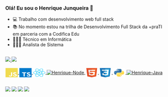 ### Olá! Eu sou o Henrique Junqueira 👋

- 💻 Trabalho com desenvolvimento web full stack
- 📚 No momento estou na trilha de Desenvolvimento Full Stack da +praTI em parceria com a Codifica Edu
- 👨🏻‍🎓 Técnico em Informática
- 👨🏻‍🎓 Analista de Sistema 

##

<div>
  <a href="https://github.com/henriquejunqueira">
  <img height="180em" src="https://github-readme-stats.vercel.app/api?username=henriquejunqueira&show_icons=true&hide_rank=true&theme=dark&include_all_commits=true&count_private=true" />
  <img height="180em" src="https://github-readme-stats.vercel.app/api/top-langs/?username=henriquejunqueira&layout=compact&langs_count=16&theme=dark" />
</div>

<div style="display: inline_block"><br>
  <img align="center" alt="Henrique-Js" height="30" width="40" src="https://raw.githubusercontent.com/devicons/devicon/master/icons/javascript/javascript-plain.svg" />
  <img align="center" alt="Henrique-Ts" height="30" width="40" src="https://raw.githubusercontent.com/devicons/devicon/master/icons/typescript/typescript-plain.svg" />
  <img align="center" alt="Henrique-React" height="30" width="40" src="https://raw.githubusercontent.com/devicons/devicon/master/icons/react/react-original.svg" />
  <img align="center" alt="Henrique-Node" height="30" width="40" src="https://cdn.jsdelivr.net/gh/devicons/devicon@latest/icons/nodejs/nodejs-original.svg" />
  <img align="center" alt="Henrique-HTML" height="30" width="40" src="https://raw.githubusercontent.com/devicons/devicon/master/icons/html5/html5-original.svg" />
  <img align="center" alt="Henrique-CSS" height="30" width="40" src="https://raw.githubusercontent.com/devicons/devicon/master/icons/css3/css3-original.svg" />
  <img align="center" alt="Henrique-Python" height="30" width="40" src="https://raw.githubusercontent.com/devicons/devicon/master/icons/python/python-original.svg" />
  <img align="center" alt="Henrique-Java" height="30" width="40" src="https://cdn.jsdelivr.net/gh/devicons/devicon@latest/icons/java/java-plain.svg" />       
</div>

##

<div>
  <a href="https://www.linkedin.com/in/henrique-abreu-junqueira-b403b0b6" target="_blank"><img src="https://img.shields.io/badge/-LinkedIn-%230077B5?style=for-the-badge&logo=linkedin&logoColor=white" target="_blank"></a>
  <a href="https://www.youtube.com/channel/UCe3QjiCDRyuJa75XfPMKnhQ" target="_blank"><img src="https://img.shields.io/badge/YouTube-FF0000?style=for-the-badge&logo=youtube&logoColor=white" target="_blank"></a>
  <a href="https://www.instagram.com/henriquejunqueira94" target="_blank"><img src="https://img.shields.io/badge/Instagram-E4405F?style=for-the-badge&logo=instagram&logoColor=white" target="_blank"></a>
  <a href = "mailto:henriquejunqueira94@gmail.com"><img src="https://img.shields.io/badge/-Gmail-%23333?style=for-the-badge&logo=gmail&logoColor=white" target="_blank"></a>
</div>
